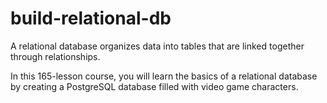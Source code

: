 # build-relational-db

<p> A relational database organizes data into tables that are linked together through relationships.

In this 165-lesson course, you will learn the basics of a relational database by creating a PostgreSQL database filled with video game characters. <p/>
